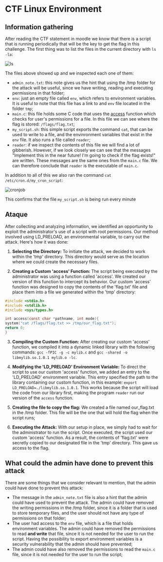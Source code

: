 # CTF Linux Environment

## Information gathering

After reading the CTF statement in moodle we know that there is a script that is running periodically that will be the key to get the flag in this challenge. The first thing was to list the files in the current directory with `ls -la`:

![ls](ls-la.png)

The files above showed up and we inspected each one of them:

- `admin_note.txt`: this note gives us the hint that using the /tmp folder for the attack will be useful, since we have writing, reading and executing permissions in that folder;
- `env`: just an empty file called `env`, which refers to environment variables. It is useful to note that this file has a link to and `env` file located in the folder `tmp`;
- `main.c`: this file holds some C code that uses the [access](https://man7.org/linux/man-pages/man2/access.2.html) function which checks for user's permissions for a file. In this file we can see where the flag is stored: `/flags/flag.txt`;
- `my_script.sh`: this simple script exports the command `cat`, that can be used to write to a file, and the envinronment variables that exist in the `env` file. It also runs a file called `reader`;
- `reader`: if we inspect the contents of this file we will find a lot of gibberish. However, if we look closely we can see that the messages "Implement this in the near future! I'm going to check if the flag exists!" are written. These messages are the same ones from the `main.c` file. We can therefore conclude that `reader` is the executable of `main.c`.

In addition to all of this we also ran the command `cat /etc/cron.d/my_cron_script`:

![cronjob](cronjob.png)

This confirms that the file `my_script.sh` is being run every minute

## Ataque

After collecting and analyzing information, we identified an opportunity to exploit the administrator's use of a script with root permissions. Our method involved using LD_PRELOAD, an environmental variable, to carry out the attack. Here's how it was done:

1. **Selecting the Directory:** To initiate the attack, we decided to work within the 'tmp' directory. This directory would serve as the location where we could create the necessary files.

2. **Creating a Custom 'access' Function:** The script being executed by the administrator was using a function called 'access'. We created our version of this function to intercept its behavior. Our custom 'access' function was designed to copy the contents of the 'flag.txt' file and place them into a file we generated within the 'tmp' directory:

```C
#include <stdio.h>
#include <stdlib.h>
#include <sys/types.h>

int access(const char *pathname, int mode){ 
system("cat /flags/flag.txt >> /tmp/our_flag.txt");
return 0;
}
```

3. **Compiling the Custom Function:** After creating our custom 'access' function, we compiled it into a dynamic linked library with the following commands: `gcc -fPIC -g -c mylib.c` and `gcc -shared -o libmylib.so.1.0.1 mylib.o -lc`.

4. **Modifying the 'LD_PRELOAD' Environment Variable:** To direct the script to use our custom 'access' function, we added an entry to the 'LD_PRELOAD' environment variable. This entry specified the path to the library containing our custom function, in this example: `export LD_PRELOAD=./libmylib.so.1.0.1`. This works because the script will load the code from our library first, making the program `reader` run our version of the `access` function.

5. **Creating the file to copy the flag:** We created a file named our_flag.txt in the /tmp folder. This file will be the one that will hold the flag when the script runs;

6. **Executing the Attack:** With our setup in place, we simply had to wait for the administrator to run the script. Once executed, the script used our custom 'access' function. As a result, the contents of 'flag.txt' were secretly copied to our designated file in the 'tmp' directory. This gave us access to the flag.


## What could the admin have done to prevent this attack

There are some things that we consider relevant to mention, that the admin could have done to prevent this attack:

- The message in the `admin_note.txt` file is also a hint that the admin could have used to prevent the attack. The admin could have removed the writing permissions in the /tmp folder, since it is a folder that is used to store temporary files, and the user should not have any type of permissions on that folder;
- The user had access to the `env` file, which is a file that holds environment variables. The admin could have removed the permissions to read **and write** that file, since it is not needed for the user to run the script. Having the possibility to export environment variables is a security vulnerability that the admin should have prevented;
- The admin could have also removed the permissions to read the `main.c` file, since it is not needed for the user to run the script;
